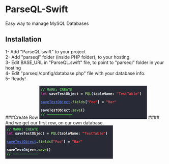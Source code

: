 # ParseQL-Swift
Easy way to manage MySQL Databases

## Installation
1- Add "ParseQL.swift" to your project<br>
2- Add "parseql" folder (inside PHP folder), to your hosting.<br>
3- Edit BASE_URL in "ParseQL.swift" file, to point to "parseql" folder in your hosting<br>
4- Edit "parseql/config/database.php" file with your database info.<br>
5- Ready!<br>

###Create Row
![Alt text](Images/CodeCreate.png?raw=true "Create")
####<br>And we get our first row, on our own database.
![Alt text](Images/CodeCreate.png?raw=true "Create")
